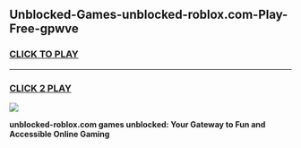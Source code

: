 
## Unblocked-Games-unblocked-roblox.com-Play-Free-gpwve
<h3>
<a href="https://premium76.site?title=unblocked-roblox.com&ref=23A">CLICK TO PLAY</a></h3>
<hr>

<h3>
<a href="https://premium76.site?title=unblocked-roblox.com&ref=23A">CLICK 2 PLAY</a>
  
</h3>

<a href="https://premium76.site?title=unblocked-roblox.com&ref=23A"><img src="https://clearcache.store/games.png"></a>


**unblocked-roblox.com games unblocked: Your Gateway to Fun and Accessible Online Gaming**
